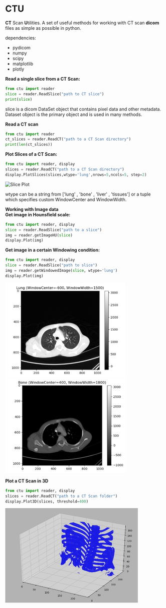 # CTU
<b>CT</b> Scan <b>U</b>tilities. A set of useful methods for working with CT scan <b>dicom</b> files as simple as possible in python.


dependencies:
* pydicom
* numpy
* scipy
* matplotlib
* plotly


<b> Read a single slice from a CT Scan:</b>
```python
from ctu import reader
slice = reader.ReadSlice("path to CT slice")
print(slice)
```
slice is a dicom DataSet object that contains pixel data and other metadata. Dataset object is the primary object and is used in many methods.

<b> Read a CT scan</b>
```python
from ctu import reader
ct_slices = reader.ReadCT("path to a CT Scan directory")
print(len(ct_slices))
```

<b> Plot Slices of a CT Scan:</b>
```python
from ctu import reader, display
slices = reader.ReadCT("path to a CT Scan directory")
display.PlotSlices(slices,wtype='lung',nrows=5,ncols=5, step=2)
````
<p>
    <img src="https://github.com/a-m-farahani/CTU/blob/master/examples/plot_slices.jpg" height="400" title="Slice Plot"/>
</p>
wtype can be a string from ['lung' , 'bone' , 'liver' , 'tissues'] or a tuple which specifies custom WindowCenter and WindowWidth. </br>

<b> Working with Image data </b></br>
<b> Get image in Hounsfield scale:</b>
```python
from ctu import reader, display
slice = reader.ReadSlice("path to a slice")
img = reader.getImageHU(slice)
display.Plot(img)
```
<b> Get image in a certain Windowing condition: </b>
```python
from ctu import reader, display
slice = reader.ReadSlice("path to slice")
img = reader.getWindowedImage(slice, wtype='lung')
display.Plot(img) 
```
<p align="left">
  <img src="https://github.com/a-m-farahani/CTU/blob/master/examples/display_plot_lung.jpg" height="300" title="Lung View">
  <img src="https://github.com/a-m-farahani/CTU/blob/master/examples/display_plot_bone.jpg" height="300" title="Bone View" >
</p>


<b> Plot a CT Scan in 3D </b>
```python
from ctu import reader, display
slices = reader.ReadCT("path to a CT Scan folder")
display.Plot3D(slices, threshold=400)
```
<p align="left">
  <img src="https://github.com/a-m-farahani/CTU/blob/master/examples/display_3dplot.jpg" height="300" title="Bone View 3D">
</p>
